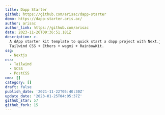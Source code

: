```yaml
---
title: Dapp Starter
github: https://github.com/arisac/dapp-starter
demo: https://dapp-starter.aris.ac/
author: arisac
author_link: https://github.com/arisac
date: 2023-11-26T09:36:51.181Z
description: >-
  A dApp starter kit template to quick start a dapp project with Next.js +
  Tailwind CSS + Ethers + wagmi + RainbowKit.
ssg:
  - Nextjs
css:
  - Tailwind
  - SCSS
  - PostCSS
cms: []
category: []
draft: false
publish_date: '2021-11-22T05:40:30Z'
update_date: '2023-01-25T04:05:37Z'
github_star: 57
github_fork: 15
---
```

